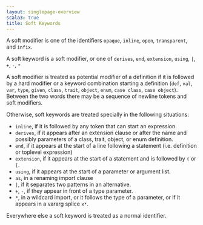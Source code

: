 ```yaml
---
layout: singlepage-overview
scala3: true
title: Soft Keywords
---
```


A soft modifier is one of the identifiers `opaque`, `inline`, `open`, `transparent`, and `infix`.

A soft keyword is a soft modifier, or one of `derives`, `end`, `extension`, `using`, `|`, `+`, `-`, `*`

A soft modifier is treated as potential modifier of a definition if it is followed by a hard modifier or a keyword combination starting a definition (`def`, `val`, `var`, `type`, `given`, `class`, `trait`, `object`, `enum`, `case class`, `case object`). Between the two words there may be a sequence of newline tokens and soft modifiers.

Otherwise, soft keywords are treated specially in the following situations:

 - `inline`, if it is followed by any token that can start an expression.
 - `derives`, if it appears after an extension clause or after
   the name and possibly parameters of a class, trait, object, or enum definition.
 - `end`, if it appears at the start of a line following a statement (i.e. definition or toplevel expression)
 - `extension`, if it appears at the start of a statement and is followed by `(` or `[`.
 - `using`, if it appears at the start of a parameter or argument list.
 - `as`, in a renaming import clause
 - `|`, if it separates two patterns in an alternative.
 - `+`, `-`, if they appear in front of a type parameter.
 - `*`, in a wildcard import, or it follows the type of a parameter, or if it appears in
   a vararg splice `x*`.

Everywhere else a soft keyword is treated as a normal identifier.
